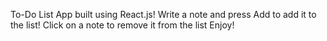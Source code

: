 To-Do List App built using React.js!
Write a note and press Add to add it to the list!
Click on a note to remove it from the list
Enjoy!
